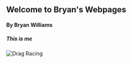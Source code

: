 ## Welcome to Bryan's Webpages

#### By Bryan Williams

##### This is me
![Drag Racing](Dragster.jpg)
